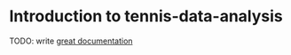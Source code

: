 # Introduction to tennis-data-analysis

TODO: write [great documentation](http://jacobian.org/writing/what-to-write/)
